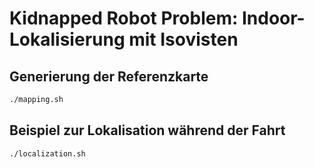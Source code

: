 # Kidnapped Robot Problem: Indoor-Lokalisierung mit Isovisten

## Generierung der Referenzkarte

```bash
./mapping.sh
```

## Beispiel zur Lokalisation während der Fahrt

```bash
./localization.sh
```
